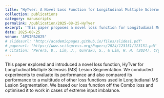 ```yaml
---
title: "HyTver: A Novel Loss Function for Longitudinal Multiple Sclerosis Lesion Segmentation"
collection: publications
category: manuscripts
permalink: /publication/2025-08-25-HyTver
excerpt: 'This paper proposes a novel loss function for Longitudinal Multiple Sclerosis Lesion Segmentation and compares its performance to existing loss functions.'
date: 2025-08-25
venue: 'APSIPA2025'
# slidesurl: 'http://academicpages.github.io/files/slides1.pdf'
# paperurl: 'https://www.scitepress.org/Papers/2024/123151/123151.pdf'
# citation: 'Perera, D., Lim, J., Gunraku, S., & Lim, W. H. (2024). Cryptocurrency analysis: Price prediction of cryptocurrency using user sentiments and quantitative data. In A. Paula Rocha, L. Steels, & J. van den Herik (Eds.), Proceedings of the 16th International Conference on Agents and Artificial Intelligence - (Volume 3) (pp. 210-217). (International Conference on Agents and Artificial Intelligence; Vol. 3). Scitepress. https://doi.org/10.5220/0012315100003636'
---
```


This paper explored and introduced a novel loss function, HyTver for Longitudinal Multiple Sclerosis (MS) Lesion Segmentation. We conducted experiments to evaluate its performance and also compared its performance to a multitude of other loss functions used in Longitudianal MS Lesion Segmentation. We based our loss function off the Combo loss and optimised it to work in cases of extreme input imbalance.
